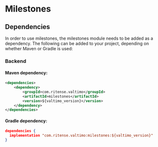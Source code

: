 # Milestones

## Dependencies

In order to use milestones, the milestones module needs to
be added as a dependency. The following can be added to your project, depending on whether Maven
or Gradle is used:

### Backend

#### Maven dependency:
```xml
<dependencies>
    <dependency>
        <groupId>com.ritense.valtimo</groupId>
        <artifactId>milestones</artifactId>
        <version>${valtimo_version}</version>
    </dependency>
</dependencies>
```

#### Gradle dependency:
```json
dependencies {
  implementation "com.ritense.valtimo:milestones:${valtimo_version}"
}
```
